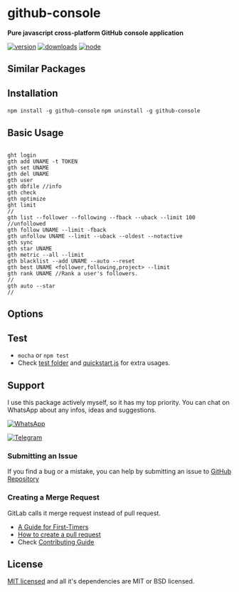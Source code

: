# github-console

**Pure javascript cross-platform GitHub console application**

[![version](https://img.shields.io/npm/v/github-console.svg)](https://www.npmjs.org/package/github-console)
[![downloads](https://img.shields.io/npm/dt/github-console.svg)](https://www.npmjs.org/package/github-console)
[![node](https://img.shields.io/node/v/github-console.svg)](https://nodejs.org/)

## Similar Packages

## Installation
`npm install -g github-console`
`npm uninstall -g github-console`

## Basic Usage
```console

ght login
gth add UNAME -t TOKEN 
gth set UNAME
gth del UNAME
gth user
gth dbfile //info
gth check
gth optimize
ght limit
//
gth list --follower --following --fback --uback --limit 100 //unfollowed
gth follow UNAME --limit -fback
gth unfollow UNAME --limit --uback --oldest --notactive
gth sync
gth star UNAME
gth metric --all --limit
gth blacklist --add UNAME --auto --reset
gth best UNAME <follower,following,project> --limit 
gth rank UNAME //Rank a user's followers.
//
gth auto --star
//

```
## Options


## Test
* `mocha` or `npm test`
* Check [test folder](https://gitlab.com/autokent/pdf-parse/tree/master/test) and [quickstart.js](https://gitlab.com/autokent/pdf-parse/blob/master/quickstart.js) for extra usages.

## Support
I use this package actively myself, so it has my top priority. You can chat on WhatsApp about any infos, ideas and suggestions.

[![WhatsApp](https://img.shields.io/badge/style-chat-green.svg?style=flat&label=whatsapp)](https://api.whatsapp.com/send?phone=905063042480&text=Hi%2C%0ALet%27s%20talk%20about%20pdf-parse)

[![Telegram](https://img.shields.io/badge/style-chat-green.svg?style=flat&label=telegram)](https://t.me/MKozan)


### Submitting an Issue
If you find a bug or a mistake, you can help by submitting an issue to [GitHub Repository](https://github.com/mehmet-kozan/github-console/issues)

### Creating a Merge Request
GitLab calls it merge request instead of pull request.  

* [A Guide for First-Timers](https://lab.github.com/lmachens/git-and-github-first-timers)
* [How to create a pull request](https://docs.github.com/articles/creating-a-pull-request)
* Check [Contributing Guide](https://github.com/mehmet-kozan/github-console/blob/main/CONTRIBUTING.md) 

## License
[MIT licensed](https://github.com/mehmet-kozan/github-console/blob/main/LICENSE) and all it's dependencies are MIT or BSD licensed.
